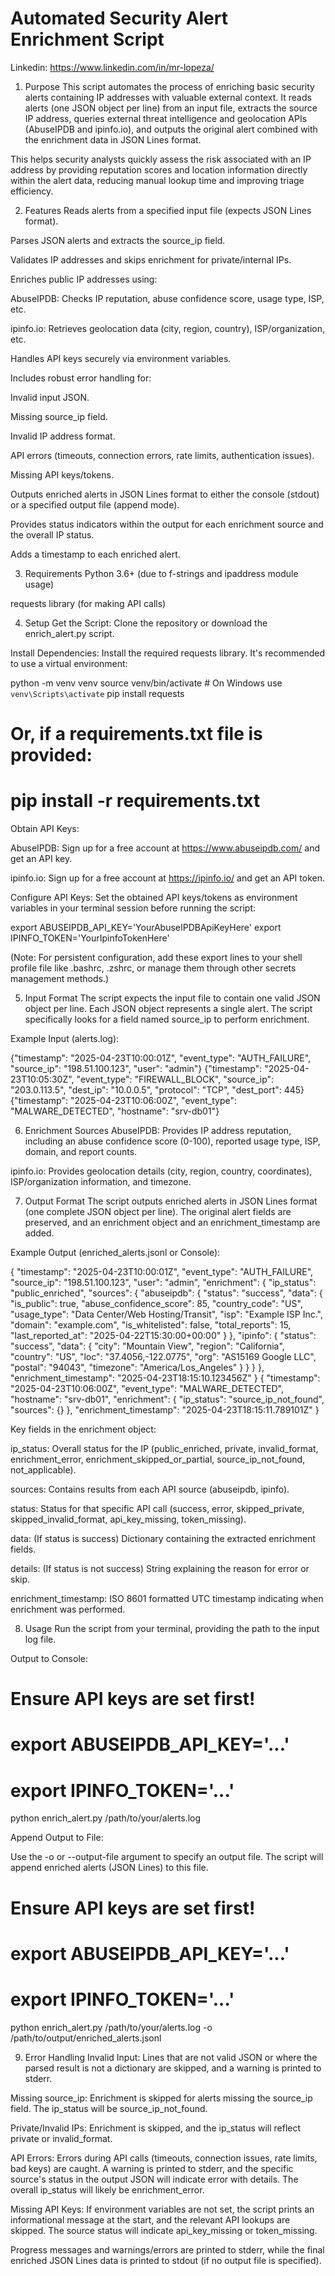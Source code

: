 # Automated Security Alert Enrichment Script
Linkedin: https://www.linkedin.com/in/mr-lopeza/

1. Purpose
This script automates the process of enriching basic security alerts containing IP addresses with valuable external context. It reads alerts (one JSON object per line) from an input file, extracts the source IP address, queries external threat intelligence and geolocation APIs (AbuseIPDB and ipinfo.io), and outputs the original alert combined with the enrichment data in JSON Lines format.

This helps security analysts quickly assess the risk associated with an IP address by providing reputation scores and location information directly within the alert data, reducing manual lookup time and improving triage efficiency.

2. Features
Reads alerts from a specified input file (expects JSON Lines format).

Parses JSON alerts and extracts the source_ip field.

Validates IP addresses and skips enrichment for private/internal IPs.

Enriches public IP addresses using:

AbuseIPDB: Checks IP reputation, abuse confidence score, usage type, ISP, etc.

ipinfo.io: Retrieves geolocation data (city, region, country), ISP/organization, etc.

Handles API keys securely via environment variables.

Includes robust error handling for:

Invalid input JSON.

Missing source_ip field.

Invalid IP address format.

API errors (timeouts, connection errors, rate limits, authentication issues).

Missing API keys/tokens.

Outputs enriched alerts in JSON Lines format to either the console (stdout) or a specified output file (append mode).

Provides status indicators within the output for each enrichment source and the overall IP status.

Adds a timestamp to each enriched alert.

3. Requirements
Python 3.6+ (due to f-strings and ipaddress module usage)

requests library (for making API calls)

4. Setup
Get the Script: Clone the repository or download the enrich_alert.py script.

Install Dependencies: Install the required requests library. It's recommended to use a virtual environment:

python -m venv venv
source venv/bin/activate  # On Windows use `venv\Scripts\activate`
pip install requests
# Or, if a requirements.txt file is provided:
# pip install -r requirements.txt

Obtain API Keys:

AbuseIPDB: Sign up for a free account at https://www.abuseipdb.com/ and get an API key.

ipinfo.io: Sign up for a free account at https://ipinfo.io/ and get an API token.

Configure API Keys: Set the obtained API keys/tokens as environment variables in your terminal session before running the script:

export ABUSEIPDB_API_KEY='YourAbuseIPDBApiKeyHere'
export IPINFO_TOKEN='YourIpinfoTokenHere'

(Note: For persistent configuration, add these export lines to your shell profile file like .bashrc, .zshrc, or manage them through other secrets management methods.)

5. Input Format
The script expects the input file to contain one valid JSON object per line. Each JSON object represents a single alert. The script specifically looks for a field named source_ip to perform enrichment.

Example Input (alerts.log):

{"timestamp": "2025-04-23T10:00:01Z", "event_type": "AUTH_FAILURE", "source_ip": "198.51.100.123", "user": "admin"}
{"timestamp": "2025-04-23T10:05:30Z", "event_type": "FIREWALL_BLOCK", "source_ip": "203.0.113.5", "dest_ip": "10.0.0.5", "protocol": "TCP", "dest_port": 445}
{"timestamp": "2025-04-23T10:06:00Z", "event_type": "MALWARE_DETECTED", "hostname": "srv-db01"}

6. Enrichment Sources
AbuseIPDB: Provides IP address reputation, including an abuse confidence score (0-100), reported usage type, ISP, domain, and report counts.

ipinfo.io: Provides geolocation details (city, region, country, coordinates), ISP/organization information, and timezone.

7. Output Format
The script outputs enriched alerts in JSON Lines format (one complete JSON object per line). The original alert fields are preserved, and an enrichment object and an enrichment_timestamp are added.

Example Output (enriched_alerts.jsonl or Console):

{
  "timestamp": "2025-04-23T10:00:01Z",
  "event_type": "AUTH_FAILURE",
  "source_ip": "198.51.100.123",
  "user": "admin",
  "enrichment": {
    "ip_status": "public_enriched",
    "sources": {
      "abuseipdb": {
        "status": "success",
        "data": {
          "is_public": true,
          "abuse_confidence_score": 85,
          "country_code": "US",
          "usage_type": "Data Center/Web Hosting/Transit",
          "isp": "Example ISP Inc.",
          "domain": "example.com",
          "is_whitelisted": false,
          "total_reports": 15,
          "last_reported_at": "2025-04-22T15:30:00+00:00"
        }
      },
      "ipinfo": {
        "status": "success",
        "data": {
          "city": "Mountain View",
          "region": "California",
          "country": "US",
          "loc": "37.4056,-122.0775",
          "org": "AS15169 Google LLC",
          "postal": "94043",
          "timezone": "America/Los_Angeles"
        }
      }
    }
  },
  "enrichment_timestamp": "2025-04-23T18:15:10.123456Z"
}
{
  "timestamp": "2025-04-23T10:06:00Z",
  "event_type": "MALWARE_DETECTED",
  "hostname": "srv-db01",
  "enrichment": {
    "ip_status": "source_ip_not_found",
    "sources": {}
  },
  "enrichment_timestamp": "2025-04-23T18:15:11.789101Z"
}

Key fields in the enrichment object:

ip_status: Overall status for the IP (public_enriched, private, invalid_format, enrichment_error, enrichment_skipped_or_partial, source_ip_not_found, not_applicable).

sources: Contains results from each API source (abuseipdb, ipinfo).

status: Status for that specific API call (success, error, skipped_private, skipped_invalid_format, api_key_missing, token_missing).

data: (If status is success) Dictionary containing the extracted enrichment fields.

details: (If status is not success) String explaining the reason for error or skip.

enrichment_timestamp: ISO 8601 formatted UTC timestamp indicating when enrichment was performed.

8. Usage
Run the script from your terminal, providing the path to the input log file.

Output to Console:

# Ensure API keys are set first!
# export ABUSEIPDB_API_KEY='...'
# export IPINFO_TOKEN='...'

python enrich_alert.py /path/to/your/alerts.log

Append Output to File:

Use the -o or --output-file argument to specify an output file. The script will append enriched alerts (JSON Lines) to this file.

# Ensure API keys are set first!
# export ABUSEIPDB_API_KEY='...'
# export IPINFO_TOKEN='...'

python enrich_alert.py /path/to/your/alerts.log -o /path/to/output/enriched_alerts.jsonl

9. Error Handling
Invalid Input: Lines that are not valid JSON or where the parsed result is not a dictionary are skipped, and a warning is printed to stderr.

Missing source_ip: Enrichment is skipped for alerts missing the source_ip field. The ip_status will be source_ip_not_found.

Private/Invalid IPs: Enrichment is skipped, and the ip_status will reflect private or invalid_format.

API Errors: Errors during API calls (timeouts, connection issues, rate limits, bad keys) are caught. A warning is printed to stderr, and the specific source's status in the output JSON will indicate error with details. The overall ip_status will likely be enrichment_error.

Missing API Keys: If environment variables are not set, the script prints an informational message at the start, and the relevant API lookups are skipped. The source status will indicate api_key_missing or token_missing.

Progress messages and warnings/errors are printed to stderr, while the final enriched JSON Lines data is printed to stdout (if no output file is specified).
